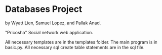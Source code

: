 # Databases Project

by Wyatt Lien, Samuel Lopez, and Pallak Anad.

"Pricosha" Social network web application.

All necessary templates are in the templates folder. The main program is in basic.py. All necessary sql create table statements are in the sql file. 
